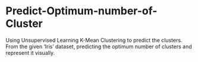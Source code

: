 # Predict-Optimum-number-of-Cluster
Using Unsupervised Learning K-Mean Clustering to predict the clusters.
From the given ‘Iris’ dataset, predicting the optimum number of clusters and represent it visually.
